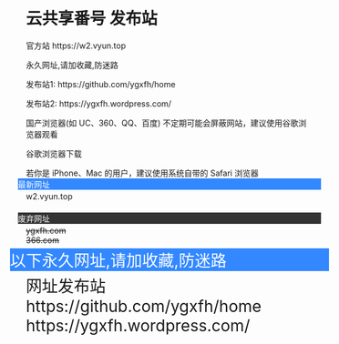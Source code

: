 # 云共享番号 发布站
<p>官方站 <a href="https://w2.vyun.top">https://w2.vyun.top</a></p>
<p>永久网址,请加收藏,防迷路</p>
<p>发布站1: <a href="https://github.com/ygxfh/home" rel="nofollow">https://github.com/ygxfh/home</a></p>
<p>发布站2: <a href="https://ygxfh.wordpress.com/" rel="nofollow">https://ygxfh.wordpress.com/</a></p>
<p>国产浏览器(如 UC、360、QQ、百度) 不定期可能会屏蔽网站，建议使用谷歌浏览器观看</p>
<p><a href="https://www.google.cn/chrome" title="谷歌浏览器" rel="nofollow" target="_blank">谷歌浏览器下载</a></p>
<p>若你是 iPhone、Mac 的用户，建议使用系统自带的 Safari 浏览器</p>
<style type="text/css">
<!--
a:link {
	text-decoration: none;
}
a:visited {
	text-decoration: none;
}
a:hover {
	text-decoration: none;
}
a:active {
	text-decoration: none;
}

.box{
	border: solid 3px #38f; font-size:3em; padding:1em;

}
.box h9{ display:block;
	background-color:#38f;color:#FFFFFF; font-size:1em; margin:-1em -1em 0.2em -1em;
}
-->
</style>
<div class="box"><h9>最新网址</h9>
  <a href="https://w2.vyun.top" target="_blank">w2.vyun.top</a></div>
<br>
<br>

<div class="box" style=" border-bottom-color:#333333;"><h9 style="background-color:#333333;">废弃网址</h9>
	<s>ygxfh.com</s><br>
	<s>366.com</s>
</div>

<br>
<br>

<div class="box" style="font-size:2em;"><h9>以下永久网址,请加收藏,防迷路</h9>
网址发布站<br>
<a href="https://github.com/ygxfh/home" target="_blank">https://github.com/ygxfh/home</a><br>
<a href="https://ygxfh.wordpress.com/" target="_blank">https://ygxfh.wordpress.com/</a>
  </div>
